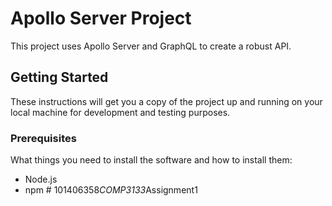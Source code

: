 # Apollo Server Project

This project uses Apollo Server and GraphQL to create a robust API.

## Getting Started

These instructions will get you a copy of the project up and running on your local machine for development and testing purposes.

### Prerequisites

What things you need to install the software and how to install them:

- Node.js
- npm
#   1 0 1 4 0 6 3 5 8 _ C O M P 3 1 3 3 _ A s s i g n m e n t 1 

 
 

